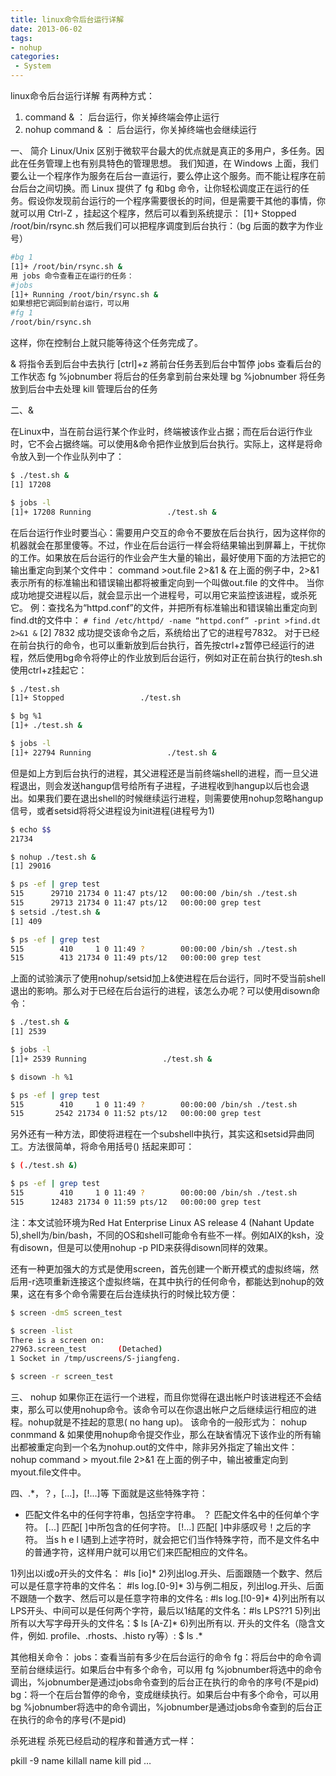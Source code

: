 ```yaml
---
title: linux命令后台运行详解
date: 2013-06-02
tags:
- nohup
categories:
 - System
---
```


linux命令后台运行详解
  有两种方式：

1. command & ： 后台运行，你关掉终端会停止运行
2. nohup command & ： 后台运行，你关掉终端也会继续运行

一、 简介
Linux/Unix 区别于微软平台最大的优点就是真正的多用户，多任务。因此在任务管理上也有别具特色的管理思想。
我们知道，在 Windows 上面，我们要么让一个程序作为服务在后台一直运行，要么停止这个服务。而不能让程序在前台后台之间切换。而 Linux 提供了 fg 和bg 命令，让你轻松调度正在运行的任务。假设你发现前台运行的一个程序需要很长的时间，但是需要干其他的事情，你就可以用 Ctrl-Z ，挂起这个程序，然后可以看到系统提示：
[1]+ Stopped /root/bin/rsync.sh
然后我们可以把程序调度到后台执行：（bg 后面的数字为作业号）

```bash
#bg 1
[1]+ /root/bin/rsync.sh &
用 jobs 命令查看正在运行的任务：
#jobs
[1]+ Running /root/bin/rsync.sh &
如果想把它调回到前台运行，可以用
#fg 1
/root/bin/rsync.sh
```

这样，你在控制台上就只能等待这个任务完成了。

& 将指令丢到后台中去执行
[ctrl]+z 將前台任务丟到后台中暂停
jobs 查看后台的工作状态
fg %jobnumber 将后台的任务拿到前台来处理
bg %jobnumber 将任务放到后台中去处理
kill 管理后台的任务

二、&

在Linux中，当在前台运行某个作业时，终端被该作业占据；而在后台运行作业时，它不会占据终端。可以使用&命令把作业放到后台执行。实际上，这样是将命令放入到一个作业队列中了：

```bash
$ ./test.sh &
[1] 17208

$ jobs -l
[1]+ 17208 Running                 ./test.sh &
```

在后台运行作业时要当心：需要用户交互的命令不要放在后台执行，因为这样你的机器就会在那里傻等。不过，作业在后台运行一样会将结果输出到屏幕上，干扰你的工作。如果放在后台运行的作业会产生大量的输出，最好使用下面的方法把它的输出重定向到某个文件中：
command >out.file 2>&1 &
在上面的例子中，2>&1表示所有的标准输出和错误输出都将被重定向到一个叫做out.file 的文件中。 当你成功地提交进程以后，就会显示出一个进程号，可以用它来监控该进程，或杀死它。
例：查找名为“httpd.conf”的文件，并把所有标准输出和错误输出重定向到find.dt的文件中：
```# find /etc/httpd/ -name “httpd.conf” -print >find.dt 2>&1 &```
[2] 7832
成功提交该命令之后，系统给出了它的进程号7832。 对于已经在前台执行的命令，也可以重新放到后台执行，首先按ctrl+z暂停已经运行的进程，然后使用bg命令将停止的作业放到后台运行，例如对正在前台执行的tesh.sh使用ctrl+z挂起它：

```bash
$ ./test.sh
[1]+ Stopped                 ./test.sh

$ bg %1
[1]+ ./test.sh &

$ jobs -l
[1]+ 22794 Running                 ./test.sh &
```

但是如上方到后台执行的进程，其父进程还是当前终端shell的进程，而一旦父进程退出，则会发送hangup信号给所有子进程，子进程收到hangup以后也会退出。如果我们要在退出shell的时候继续运行进程，则需要使用nohup忽略hangup信号，或者setsid将将父进程设为init进程(进程号为1)

```bash
$ echo $$
21734

$ nohup ./test.sh &
[1] 29016

$ ps -ef | grep test
515      29710 21734 0 11:47 pts/12   00:00:00 /bin/sh ./test.sh
515      29713 21734 0 11:47 pts/12   00:00:00 grep test
$ setsid ./test.sh &
[1] 409

$ ps -ef | grep test
515        410     1 0 11:49 ?        00:00:00 /bin/sh ./test.sh
515        413 21734 0 11:49 pts/12   00:00:00 grep test
```

上面的试验演示了使用nohup/setsid加上&使进程在后台运行，同时不受当前shell退出的影响。那么对于已经在后台运行的进程，该怎么办呢？可以使用disown命令：

```bash
$ ./test.sh &
[1] 2539

$ jobs -l
[1]+ 2539 Running                 ./test.sh &

$ disown -h %1

$ ps -ef | grep test
515        410     1 0 11:49 ?        00:00:00 /bin/sh ./test.sh
515       2542 21734 0 11:52 pts/12   00:00:00 grep test
```

另外还有一种方法，即使将进程在一个subshell中执行，其实这和setsid异曲同工。方法很简单，将命令用括号() 括起来即可：

```bash
$ (./test.sh &)

$ ps -ef | grep test
515        410     1 0 11:49 ?        00:00:00 /bin/sh ./test.sh
515      12483 21734 0 11:59 pts/12   00:00:00 grep test
```

注：本文试验环境为Red Hat Enterprise Linux AS release 4 (Nahant Update 5),shell为/bin/bash，不同的OS和shell可能命令有些不一样。例如AIX的ksh，没有disown，但是可以使用nohup -p PID来获得disown同样的效果。

还有一种更加强大的方式是使用screen，首先创建一个断开模式的虚拟终端，然后用-r选项重新连接这个虚拟终端，在其中执行的任何命令，都能达到nohup的效果，这在有多个命令需要在后台连续执行的时候比较方便：

```bash
$ screen -dmS screen_test

$ screen -list
There is a screen on:
27963.screen_test       (Detached)
1 Socket in /tmp/uscreens/S-jiangfeng.

$ screen -r screen_test
```

三、 nohup
    如果你正在运行一个进程，而且你觉得在退出帐户时该进程还不会结束，那么可以使用nohup命令。该命令可以在你退出帐户之后继续运行相应的进程。nohup就是不挂起的意思( no hang up)。 该命令的一般形式为：
nohup conmmand &
如果使用nohup命令提交作业，那么在缺省情况下该作业的所有输出都被重定向到一个名为nohup.out的文件中，除非另外指定了输出文件：
nohup command > myout.file 2>&1
在上面的例子中，输出被重定向到myout.file文件中。

四、.*，？，[...]，[!...]等
下面就是这些特殊字符：
* 匹配文件名中的任何字符串，包括空字符串。
？ 匹配文件名中的任何单个字符。
[...] 匹配[ ]中所包含的任何字符。
[!...] 匹配[ ]中非感叹号！之后的字符。
当s h e l l遇到上述字符时，就会把它们当作特殊字符，而不是文件名中的普通字符，这样用户就可以用它们来匹配相应的文件名。

1)列出以i或o开头的文件名：     #ls [io]*
2)列出log.开头、后面跟随一个数字、然后可以是任意字符串的文件名： #ls log.[0-9]*
3)与例二相反，列出log.开头、后面不跟随一个数字、然后可以是任意字符串的文件名 : #ls log.[!0-9]*
4)列出所有以LPS开头、中间可以是任何两个字符，最后以1结尾的文件名：#ls LPS??1
5)列出所有以大写字母开头的文件名：$ ls [A-Z]* 6)列出所有以. 开头的文件名（隐含文件，例如. profile、.rhosts、.histo ry等）: $ ls .*

其他相关命令：
jobs：查看当前有多少在后台运行的命令
fg：将后台中的命令调至前台继续运行。如果后台中有多个命令，可以用 fg %jobnumber将选中的命令调出，%jobnumber是通过jobs命令查到的后台正在执行的命令的序号(不是pid)
bg：将一个在后台暂停的命令，变成继续执行。如果后台中有多个命令，可以用bg %jobnumber将选中的命令调出，%jobnumber是通过jobs命令查到的后台正在执行的命令的序号(不是pid)

杀死进程
杀死已经启动的程序和普通方式一样：

pkill -9 name
killall name
kill pid
…
